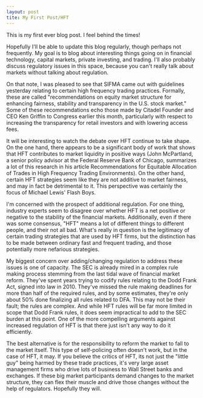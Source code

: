 ```yaml
---
layout: post
tite: My First Post/HFT
---
```

<p>This is my first ever blog post.  I feel behind the times! </p>

<p>Hopefully I'll be able to update this blog regularly, though perhaps not frequently.  My goal is to blog about interesting things
going on in financial technology, capital markets, private investing, and trading.  I'll also probably discuss regulatory issues
in this space, because you can't really talk about markets without talking about regulation.   </p>

<p>On that note, I was pleased to see that SIFMA came out with guidelines yesterday relating to certain high frequency trading practices.
  Formally, these are called "recommendations on equity market structure for enhancing fairness, stability and transparency in the U.S.
  stock market."  Some of these recommendations echo those made by Citadel Founder and CEO Ken Griffin to Congress earlier this month,
  particularly with respect to increasing the transparency for retail investors and with lowering access fees. </p>

<p>It will be interesting to watch the debate over HFT continue to take shape.  On the one hand, there appears to be a significant body
of work that shows that HFT contributes to market liquidity in positive ways (John McPartland, a senior policy advisor at the Federal
Reserve Bank of Chicago, summarizes a lot of this research in his article Recommendations for Equitable Allocation of Trades in High
Frequency Trading Environments).  On the other hand, certain HFT strategies seem like they are not additive to market fairness, and
 may in fact be detrimental to it.  This perspective was certainly the focus of Michael Lewis' Flash Boys.   </p>

<p>I'm concerned with the prospect of additional regulation.  For one thing, industry experts seem to disagree over whether HFT is a net
positive or negative to the stability of the financial markets.  Additionally, even if there was some consensus, "HFT" means a lot of
different things to different people, and their not all bad.  What's really in question is the legitimacy of certain trading strategies
that are used by HFT firms, but the distinction has to be made between ordinary fast and frequent trading, and those potentially more
nefarious strategies.   </p>

<p>My biggest concern over adding/changing regulation to address these issues is one of capacity. The SEC is already mired in a complex
rule making process stemming from the last tidal wave of financial market reform.  They've spent years trying to codify rules relating
to the Dodd Frank Act, signed into law in 2010. They've missed the rule making deadlines for more than half of the required rules, and
by some estimates, they're only about 50% done finalizing all rules related to DFA.  This may not be their fault; the rules are complex.
And while HFT rules will be far more limited in scope that Dodd Frank rules, it does seem impractical to add to the SEC burden at this
point.  One of the more compelling arguments against increased regulation of HFT is that there just isn't any way to do it efficiently. </p>

<p>The best alternative is for the responsibility to reform the market to fall to the market itself. This type of self-policing often doesn't
work, but in the case of HFT, it may.  If you believe the critics of HFT, its not just the "little guy" being harmed by these trade practices,
 it's very large asset management firms who drive lots of business to Wall Street banks and exchanges.  If these big market participants
 demand changes to the market structure, they can flex their muscle and drive those changes without the help of regulators.
 Hopefully they will.    </p>